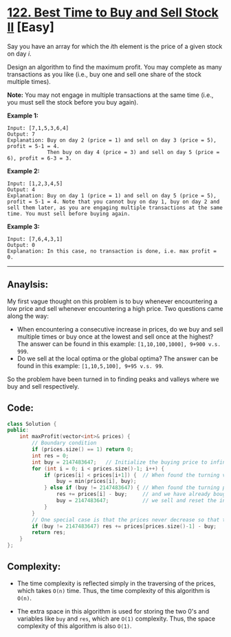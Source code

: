 # [122. Best Time to Buy and Sell Stock II](https://leetcode.com/problems/best-time-to-buy-and-sell-stock-ii/) [Easy]

Say you have an array for which the *i*th element is the price of a given stock on day *i*.

Design an algorithm to find the maximum profit. You may complete as many transactions as you like (i.e., buy one and sell one share of the stock multiple times).

**Note:** You may not engage in multiple transactions at the same time (i.e., you must sell the stock before you buy again).

**Example 1:**

```
Input: [7,1,5,3,6,4]
Output: 7
Explanation: Buy on day 2 (price = 1) and sell on day 3 (price = 5), profit = 5-1 = 4.
             Then buy on day 4 (price = 3) and sell on day 5 (price = 6), profit = 6-3 = 3.
```

**Example 2:**

```
Input: [1,2,3,4,5]
Output: 4
Explanation: Buy on day 1 (price = 1) and sell on day 5 (price = 5), profit = 5-1 = 4. Note that you cannot buy on day 1, buy on day 2 and sell them later, as you are engaging multiple transactions at the same time. You must sell before buying again.
```

**Example 3:**

```
Input: [7,6,4,3,1]
Output: 0
Explanation: In this case, no transaction is done, i.e. max profit = 0.
```

-----

## **Anaylsis:**
My first vague thought on this problem is to buy whenever encountering a low price and sell whenever encountering a high price. Two questions came along the way:

- When encountering a consecutive increase in prices, do we buy and sell multiple times or buy once at the lowest and sell once at the highest? The answer can be found in this example: `[1,10,100,1000], 9+900 v.s. 999`.
- Do we sell at the local optima or the global optima? The answer can be found in this example: `[1,10,5,100], 9+95 v.s. 99`.

So the problem have been turned in to finding peaks and valleys where we buy and sell respectively.

## **Code:**
```cpp
class Solution {
public:
    int maxProfit(vector<int>& prices) {
        // Boundary condition
        if (prices.size() == 1) return 0;
        int res = 0;
        int buy = 2147483647;   // Initialize the buying price to infinity
        for (int i = 0; i < prices.size()-1; i++) {
            if (prices[i] < prices[i+1]) {  // When found the turning valley, we buy
                buy = min(prices[i], buy);
            } else if (buy != 2147483647) { // When found the turning peak,
                res += prices[i] - buy;     // and we have already bought, 
                buy = 2147483647;           // we sell and reset the initial buying price.
            }
        }
        // One special case is that the prices never decrease so that there is no peak
        if (buy != 2147483647) res += prices[prices.size()-1] - buy;
        return res; 
    }
};
```

## **Complexity:**

- The time complexity is reflected simply in the traversing of the prices, which takes `O(n)` time. Thus, the time complexity of this algorithm is `O(n)`.

- The extra space in this algorithm is used for storing the two 0's and variables like `buy` and `res`, which are `O(1)` complexity. Thus, the space complexity of this algorithm is also `O(1)`.
